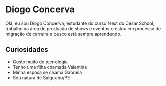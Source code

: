 # Diogo Concerva
Olá, eu sou Diogo Concerva, estudante do curso Next do Cesar School, trabalho na área de produção de shows e eventos e estou em processo de migração de carreira e busco está sempre aprendendo.

## Curiosidades
- Gosto muito de tecnologia
- Tenho uma filha chamada Valentina
- Minha esposa se chama Gabriela
- Sou natura de Salgueiro/PE